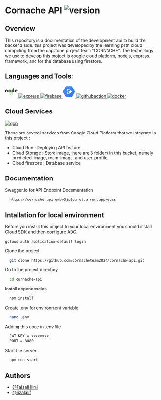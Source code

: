 
# Cornache API ![version](https://img.shields.io/badge/version-1.0.0-yellow.svg)


## Overview
This repository is a documentation of the development api to build the backend side. this project was developed by the learning path cloud computing from the capstone project team "CORNACHE". The technology we use to develop this project is google cloud platform, nodejs, express. framework, and for the database using firestore.  


## Languages and Tools:
<p align="left"> 
  <a href="https://nodejs.org" target="_blank" rel="noreferrer"> <img src="https://raw.githubusercontent.com/devicons/devicon/master/icons/nodejs/nodejs-original-wordmark.svg" alt="nodejs" width="40" height="40"/> </a> 
  <a href="https://expressjs.com" target="_blank" rel="noreferrer"> <img src="https://cdn.jsdelivr.net/gh/devicons/devicon@latest/icons/express/express-original.svg" alt="express" width="40" height="40"/> 
  <a href="https://firebase.google.com/" target="_blank" rel="noreferrer"> <img src="https://cdn.cdnlogo.com/logos/f/45/firestore.svg" alt="firebase" width="40" height="40"/> </a> 
  <a href="https://cloud.google.com/run" target="_blank" rel="noreferrer"> <img src="https://raw.githubusercontent.com/github/explore/0cc935fda057a2a7573c3c304217eb251ddb3c1e/topics/cloud-run/cloud-run.png" alt="cloudrun" width="40" height="40"/> </a> 
  <a href="https://github.com/cornacheteam2024/cornache-api/actions" target="_blank" rel="noreferrer"> <img src="https://icon.icepanel.io/Technology/svg/GitHub-Actions.svg" alt="githubaction" width="40" height="40"/> </a> 
  <a href="https://www.docker.com/" target="_blank" rel="noreferrer"> <img src="https://cdn.jsdelivr.net/gh/devicons/devicon@latest/icons/docker/docker-original.svg" alt="docker" width="50" height="50"/> </a> 
</p>

## Cloud Services
  <a href="https://cloud.google.com" target="_blank" rel="noreferrer"> 
  <img src="https://cdn.jsdelivr.net/gh/devicons/devicon@latest/icons/googlecloud/googlecloud-original-wordmark.svg" alt="gcp" width="200" height="200"/> </a> 

These are several services from Google Cloud Platform that we integrate in this project :

- Cloud Run : Deploying API feature 
- Cloud Storage : Store image, there are 3 folders in this bucket, namely predicted-image, room-image, and user-profile.
- Cloud firestore : Database service 

## Documentation

Swagger.io for API Endpoint Documentation

```bash
  https://cornache-api-umbv3jp3oa-et.a.run.app/docs
```


## Intallation for local environment

Before you install this project to your local environment you should install Cloud SDK and then configure ADC.

```bash
gcloud auth application-default login
```

Clone the project

```bash
  git clone https://github.com/cornacheteam2024/cornache-api.git
```

Go to the project directory

```bash
  cd cornache-api
```

Install dependencies

```bash
  npm install
```
Create .env for environment variable

```bash
  nano .env
```
Adding this code in .env file

```bash
  JWT_KEY = xxxxxxxx
  PORT = 8080
```

Start the server

```bash
  npm run start
```



## Authors

- [@FaisalHilmi](https://github.com/FaishalHilmi)
- [@rizalalif](https://www.github.com/rizalalif)
